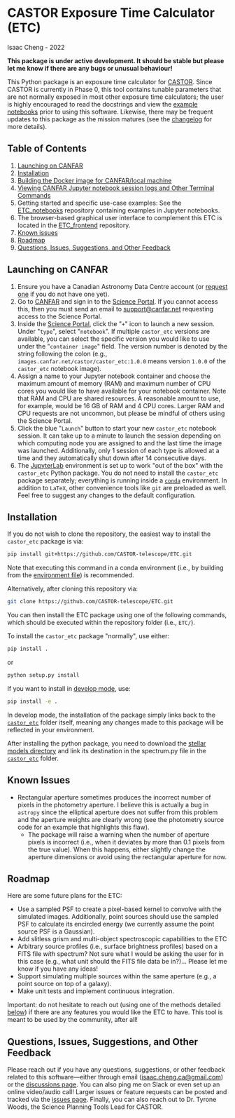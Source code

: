 # CASTOR Exposure Time Calculator (ETC)

Isaac Cheng - 2022

**This package is under active development. It should be stable but please let me know if
there are any bugs or unusual behaviour!**

This Python package is an exposure time calculator for
[CASTOR](https://www.castormission.org/). Since CASTOR is currently in Phase 0, this tool
contains tunable parameters that are not normally exposed in most other exposure time
calculators; the user is highly encouraged to read the docstrings and view the [example
notebooks](https://github.com/CASTOR-telescope/ETC_notebooks) prior to using this
software. Likewise, there may be frequent updates to this package as the mission matures
(see the [changelog](CHANGELOG.md) for more details).

## Table of Contents

1. [Launching on CANFAR](#launching-on-canfar)
2. [Installation](#installation)
3. [Building the Docker image for CANFAR/local machine](docker/README.md)
4. [Viewing CANFAR Jupyter notebook session logs and Other Terminal
   Commands](docker/how_to_view_session_logs.md)
5. Getting started and specific use-case examples: See the
   [ETC_notebooks](https://github.com/CASTOR-telescope/ETC_notebooks) repository
   containing examples in Jupyter notebooks.
6. The browser-based graphical user interface to complement this ETC is located in the
   [ETC_frontend](https://github.com/CASTOR-telescope/ETC_frontend) repository.
7. [Known issues](#known-issues)
8. [Roadmap](#roadmap)
9. [Questions, Issues, Suggestions, and Other Feedback](#questions--issues)

## Launching on CANFAR

1. Ensure you have a Canadian Astronomy Data Centre account (or [request
   one](https://www.cadc-ccda.hia-iha.nrc-cnrc.gc.ca/en/auth/request.html) if you do not
   have one yet).
2. Go to [CANFAR](https://www.canfar.net/en/) and sign in to the [Science
   Portal](https://www.canfar.net/science-portal/). If you cannot access this, then you
   must send an email to [support@canfar.net](mailto:support@canfar.net) requesting access
   to the Science Portal.
3. Inside the [Science Portal](https://www.canfar.net/science-portal/), click the "`+`"
   icon to launch a new session. Under "`type`", select "`notebook`". If multiple
   `castor_etc` versions are available, you can select the specific version you would like
   to use under the "`container image`" field. The version number is denoted by the string
   following the colon (e.g., `images.canfar.net/castor/castor_etc:1.0.0` means version
   `1.0.0` of the `castor_etc` notebook image).
4. Assign a name to your Jupyter notebook container and choose the maximum amount of
   memory (RAM) and maximum number of CPU cores you would like to have available for your
   notebook container. Note that RAM and CPU are shared resources. A reasonable amount to
   use, for example, would be 16 GB of RAM and 4 CPU cores. Larger RAM and CPU requests
   are not uncommon, but please be mindful of others using the Science Portal.
5. Click the blue "`Launch`" button to start your new `castor_etc` notebook session. It
   can take up to a minute to launch the session depending on which computing node you are
   assigned to and the last time the image was launched. Additionally, only 1 session of
   each type is allowed at a time and they automatically shut down after 14 consecutive
   days.
6. The [JupyterLab](https://jupyter.org/) environment is set up to work "out of the box"
   with the `castor_etc` Python package. You do not need to install the `castor_etc`
   package separately; everything is running inside a
   [`conda`](https://docs.conda.io/en/latest/) environment. In addition to `LaTeX`, other
   convenience tools like `git` are preloaded as well. Feel free to suggest any changes to
   the default configuration.

## Installation

If you do not wish to clone the repository, the easiest way to install the `castor_etc`
package is via:

```bash
pip install git+https://github.com/CASTOR-telescope/ETC.git
```

Note that executing this command in a conda environment (i.e., by building from the
[environment file](docker/castor_etc_env.yml)) is recommended.

Alternatively, after cloning this repository via:

```bash
git clone https://github.com/CASTOR-telescope/ETC.git
```

You can then install the ETC package using one of the following commands, which should be
executed within the repository folder (i.e., `ETC/`).

To install the `castor_etc` package "normally", use either:

```bash
pip install .
```

or

```bash
python setup.py install
```

If you want to install in [develop
mode](https://pip-python3.readthedocs.io/en/latest/reference/pip_install.html#install-editable),
use:

```bash
pip install -e .
```

In develop mode, the installation of the package simply links back to the
[`castor_etc`](castor_etc/) folder itself, meaning any changes made to this package will
be reflected in your environment.

After installing the python package, you need to download the [stellar models directory](https://kona.ubishops.ca/jsikora/poet_stellar_models.tar.gz) and link its destination in the spectrum.py file in the [`castor_etc`](castor_etc/) folder. 

## Known Issues

- Rectangular aperture sometimes produces the incorrect number of pixels in the photometry
  aperture. I believe this is actually a bug in `astropy` since the elliptical aperture
  does not suffer from this problem and the aperture weights are clearly wrong (see the
  photometry source code for an example that highlights this flaw).
  - The package will raise a warning when the number of aperture pixels is incorrect
    (i.e., when it deviates by more than 0.1 pixels from the true value). When this
    happens, either slightly change the aperture dimensions or avoid using the rectangular
    aperture for now.

## Roadmap

Here are some future plans for the ETC:

- Use a sampled PSF to create a pixel-based kernel to convolve with the simulated images.
  Additionally, point sources should use the sampled PSF to calculate its encircled energy
  (we currently assume the point source PSF is a Gaussian).
- Add slitless grism and multi-object spectroscopic capabilities to the ETC
- Arbitrary source profiles (i.e., surface brightness profiles) based on a FITS file
  _with_ spectrum? Not sure what I would be asking the user for in this case (e.g., what
  unit should the FITS file data be in?)... Please let me know if you have any ideas!
- Support simulating multiple sources within the same aperture (e.g., a point source on
  top of a galaxy).
- Make unit tests and implement continuous integration.

Important: do not hesitate to reach out (using one of the methods detailed
[below](#questions-issues-suggestions-and-other-feedback)) if there are any features you
would like the ETC to have. This tool is meant to be used by the community, after all!

## Questions, Issues, Suggestions, and Other Feedback

Please reach out if you have any questions, suggestions, or other feedback related to this
software—either through email
([isaac.cheng.ca@gmail.com](mailto:isaac.cheng.ca@gmail.com)) or the [discussions
page](https://github.com/CASTOR-telescope/ETC/discussions). You can also ping me on Slack
or even set up an online video/audio call! Larger issues or feature requests can be posted
and tracked via the [issues page](https://github.com/CASTOR-telescope/ETC/issues).
Finally, you can also reach out to Dr. Tyrone Woods, the Science Planning Tools Lead for
CASTOR.
